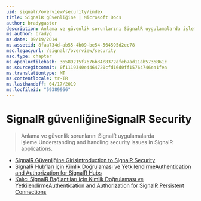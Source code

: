 ```yaml
---
uid: signalr/overview/security/index
title: SignalR güvenliğine | Microsoft Docs
author: bradygaster
description: Anlama ve güvenlik sorunlarını SignalR uygulamalarda işleme.
ms.author: bradyg
ms.date: 09/19/2014
ms.assetid: 8faa734d-ab55-4b09-be54-564595d2ec78
msc.legacyurl: /signalr/overview/security
msc.type: chapter
ms.openlocfilehash: 36589215f7676b34c8372afeb7ad11ab5736861c
ms.sourcegitcommit: 0f1119340e4464720cfd16d0ff15764746ea1fea
ms.translationtype: MT
ms.contentlocale: tr-TR
ms.lasthandoff: 04/17/2019
ms.locfileid: "59389966"
---
```

# <a name="signalr-security"></a><span data-ttu-id="c9fd1-103">SignalR güvenliğine</span><span class="sxs-lookup"><span data-stu-id="c9fd1-103">SignalR Security</span></span>

> <span data-ttu-id="c9fd1-104">Anlama ve güvenlik sorunlarını SignalR uygulamalarda işleme.</span><span class="sxs-lookup"><span data-stu-id="c9fd1-104">Understanding and handling security issues in SignalR applications.</span></span>


- [<span data-ttu-id="c9fd1-105">SignalR Güvenliğine Giriş</span><span class="sxs-lookup"><span data-stu-id="c9fd1-105">Introduction to SignalR Security</span></span>](introduction-to-security.md)
- [<span data-ttu-id="c9fd1-106">SignalR Hub’ları için Kimlik Doğrulaması ve Yetkilendirme</span><span class="sxs-lookup"><span data-stu-id="c9fd1-106">Authentication and Authorization for SignalR Hubs</span></span>](hub-authorization.md)
- [<span data-ttu-id="c9fd1-107">Kalıcı SignalR Bağlantıları için Kimlik Doğrulaması ve Yetkilendirme</span><span class="sxs-lookup"><span data-stu-id="c9fd1-107">Authentication and Authorization for SignalR Persistent Connections</span></span>](persistent-connection-authorization.md)
